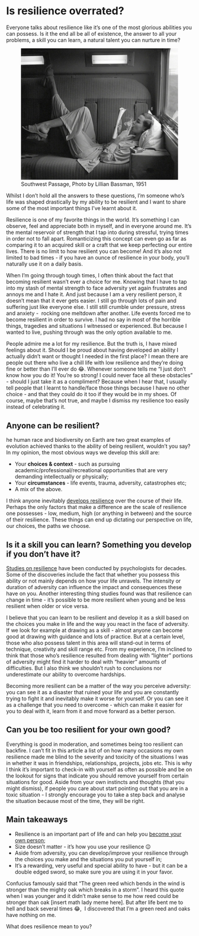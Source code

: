 # Is resilience overrated?

Everyone talks about resilience like it’s one of the most glorious abilities you can possess. Is it the end all be all of existence, the answer to all your problems, a skill you can learn, a natural talent you can nurture in time? 

<figure>
    <img src="2020-07-12-is-resilience-overrated-1.webp" alt="missing">
    <figcaption>Southwest Passage, Photo by Lillian Bassman, 1951</figcaption>
</figure>

Whilst I don’t hold all the answers to these questions, I’m someone who’s life was shaped drastically by my ability to be resilient and I want to share some of the most important things I’ve learnt about it.

Resilience is one of my favorite things in the world. It’s something I can observe, feel and appreciate both in myself, and in everyone around me. It’s the mental reservoir of strength that I tap into during stressful, trying times in order not to fall apart. Romanticizing this concept can even go as far as comparing it to an acquired skill or a craft that we keep perfecting our entire lives. There is no limit to how resilient you can become! And it’s also not limited to bad times - if you have an ounce of resilience in your body, you’ll naturally use it on a daily basis.  

When I’m going through tough times, I often think about the fact that becoming resilient wasn’t ever a choice for me. Knowing that I have to tap into my stash of mental strength to face adversity yet again frustrates and annoys me and I hate it. And just because I am a very resilient person, it doesn’t mean that it ever gets easier. I still go through lots of pain and suffering just like everyone else. I still still crumble under pressure, stress and anxiety -  rocking one meltdown after another. Life events forced me to become resilient in order to survive. I had no say in most of the horrible things, tragedies and situations I witnessed or experienced. But because I wanted to live, pushing through was the only option available to me. 

People admire me a lot for my resilience. But the truth is, I have mixed feelings about it. Should I be proud about having developed an ability I actually didn’t want or thought I needed in the first place? I mean there are people out there who live a chill life with low resilience and they’re doing fine or better than I’ll ever do 😂. Whenever someone tells me “I just don’t know how you do it! You’re so strong! I could never face all these obstacles” - should I just take it as a compliment? Because when I hear that, I usually tell people that I learnt to handle/face those things because I have no other choice - and that they could do it too if they would be in my shoes. Of course, maybe that’s not true, and maybe I dismiss my resilience too easily instead of celebrating it.

## Anyone can be resilient?

he human race and biodiversity on Earth are two great examples of evolution achieved thanks to the ability of being resilient, wouldn’t you say? In my opinion, the most obvious ways we develop this skill are:

- Your __choices & context__ - such as pursuing academic/professional/recreational opportunities that are very demanding intellectually or physically;   
- Your __circumstances__ - life events, trauma, adversity, catastrophes etc;
- A mix of the above.

I think anyone inevitably [develops resilience](https://www.verywellmind.com/what-is-resilience-2795059) over the course of their life. Perhaps the only factors that make a difference are the scale of resilience one possesses - low, medium, high (or anything in between) and the source of their resilience. These things can end up dictating our perspective on life, our choices, the paths we choose.

## Is it a skill you can learn? Something you develop if you don’t have it?

[Studies on resilience](https://www.newyorker.com/science/maria-konnikova/the-secret-formula-for-resilience) have been conducted by psychologists for decades. Some of the discoveries include the fact that whether you possess this ability or not mainly depends on how your life unravels. The intensity or duration of adversity can influence the impact and consequences these have on you. Another interesting thing studies found was that resilience can change in time - it’s possible to be more resilient when young and be less resilient when older or vice versa. 

I believe that you can learn to be resilient and develop it as a skill based on the choices you make in life and the way you react in the face of adversity. If we look for example at drawing as a skill - almost anyone can become good at drawing with guidance and lots of practice. But at a certain level, those who also possess talent in this area will stand-out in terms of technique, creativity and skill range etc. From my experience, I’m inclined to think that those who’s resilience resulted from dealing with “lighter” portions of adversity might find it harder to deal with “heavier” amounts of difficulties. But I also think we shouldn’t rush to conclusions nor underestimate our ability to overcome hardships.

Becoming more resilient can be a matter of the way you perceive adversity: you can see it as a disaster that ruined your life and you are constantly trying to fight it and inevitably make it worse for yourself. Or you can see it as a challenge that you need to overcome - which can make it easier for you to deal with it, learn from it and move forward as a better person.

## Can you be too resilient for your own good?

Everything is good in moderation, and sometimes being too resilient can backfire. I can’t fit in this article a list of on how many occasions my own resilience made me blind to the severity and toxicity of the situations I was in whether it was in friendships, relationships, projects, jobs etc. This is why I think it’s important to check-in with yourself as often as possible and be on the lookout for signs that indicate you should remove yourself from certain situations for good. Aside from your own instincts and thoughts (that you might dismiss), if people you care about start pointing out that you are in a toxic situation - I strongly encourage you to take a step back and analyse the situation because most of the time, they will be right.

## Main takeaways

- Resilience is an important part of life and can help you [become your own person](2020-03-11-be-own-person.html);
- Size doesn’t matter - it’s how you use your resilience 😉
- Aside from adversity, you can develop/improve your resilience through the choices you make and the situations you put yourself in;
- It’s a rewarding, very useful and special ability to have - but it can be a double edged sword, so make sure you are using it in your favor.

Confucius famously said that “The green reed which bends in the wind is stronger than the mighty oak which breaks in a storm”. I heard this quote when I was younger and it didn’t make sense to me how reed could be stronger than oak [insert math lady meme here]. But after life bent me to hell and back several times 😂,  I discovered that I’m a green reed and oaks have nothing on me.

What does resilience mean to you?